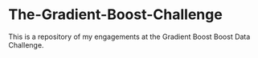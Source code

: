 # The-Gradient-Boost-Challenge
This is a repository of my engagements at the Gradient Boost Boost Data Challenge.
